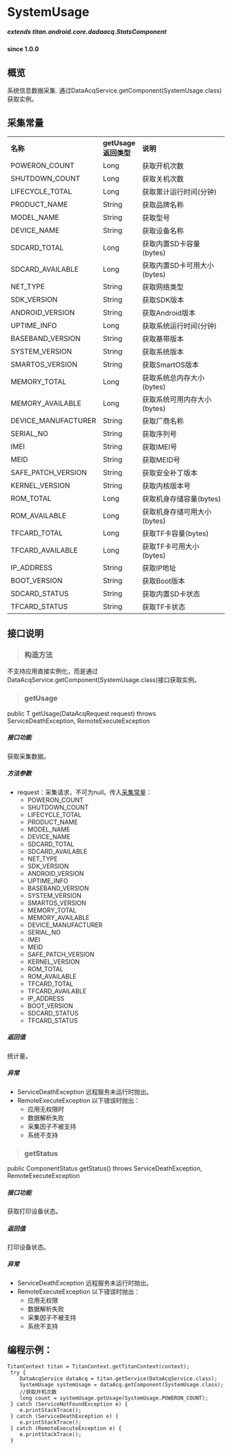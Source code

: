 # SystemUsage				

##### extends titan.android.core.dadaacq.StatsComponent #####

#### since 1.0.0 ####

## 概览

系统信息数据采集. 通过DataAcqService.getComponent(SystemUsage.class)获取实例。

## 采集常量

<table border="0" cellspacing="0"  cellpadding="0" width="100%">
<tr>
  <th width="100" align="left">名称</td>
  <th width="60" align="left">getUsage返回类型</td>
  <th align="left">说明</td>
</tr>
<tr>
  <td width="100">POWERON_COUNT</td>
  <td>Long</td>
  <td>获取开机次数</td>
</tr>
<tr>
  <td width="100">SHUTDOWN_COUNT</td>
  <td>Long</td>
  <td>获取关机次数</td>
</tr>
<tr>
  <td width="100">LIFECYCLE_TOTAL</td>
  <td>Long</td>
  <td>获取累计运行时间(分钟)</td>
</tr>
<tr>
  <td width="100">PRODUCT_NAME</td>
  <td>String</td>
  <td>获取品牌名称</td>
</tr>
<tr>
  <td width="100">MODEL_NAME</td>
  <td>String</td>
  <td>获取型号</td>
</tr>
<tr>
  <td width="100">DEVICE_NAME</td>
  <td>String</td>
  <td>获取设备名称</td>
</tr>
<tr>
  <td width="100">SDCARD_TOTAL</td>
  <td>Long</td>
  <td>获取内置SD卡容量(bytes)</td>
</tr>
<tr>
  <td width="100">SDCARD_AVAILABLE</td>
  <td>Long</td>
  <td>获取内置SD卡可用大小(bytes)</td>
</tr>
<tr>
  <td width="100">NET_TYPE</td>
  <td>String</td>
  <td>获取网络类型</td>
</tr>
<tr>
  <td width="100">SDK_VERSION</td>
  <td>String</td>
  <td>获取SDK版本</td>
</tr>
<tr>
  <td width="100">ANDROID_VERSION</td>
  <td>String</td>
  <td>获取Android版本</td>
</tr>
<tr>
  <td width="100">UPTIME_INFO</td>
  <td>Long</td>
  <td>获取系统运行时间(分钟)</td>
</tr>
<tr>
  <td width="100">BASEBAND_VERSION</td>
  <td>String</td>
  <td>获取基带版本</td>
</tr>
<tr>
  <td width="100">SYSTEM_VERSION</td>
  <td>String</td>
  <td>获取系统版本</td>
</tr>
<tr>
  <td width="100">SMARTOS_VERSION</td>
  <td>String</td>
  <td>获取SmartOS版本</td>
</tr>
<tr>
  <td width="100">MEMORY_TOTAL</td>
  <td>Long</td>
  <td>获取系统总内存大小(bytes)</td>
</tr>
<tr>
  <td width="100">MEMORY_AVAILABLE</td>
  <td>Long</td>
  <td>获取系统可用内存大小(bytes)</td>
</tr>
<tr>
  <td width="100">DEVICE_MANUFACTURER</td>
  <td>String</td>
  <td>获取厂商名称</td>
</tr>
<tr>
  <td width="100">SERIAL_NO</td>
  <td>String</td>
  <td>获取序列号</td>
</tr>
<tr>
  <td width="100">IMEI</td>
  <td>String</td>
  <td>获取IMEI号</td>
</tr>
<tr>
  <td width="100">MEID</td>
  <td>String</td>
  <td>获取MEID号</td>
</tr>
<tr>
  <td width="100">SAFE_PATCH_VERSION</td>
  <td>String</td>
  <td>获取安全补丁版本</td>
</tr>
<tr>
  <td width="100">KERNEL_VERSION</td>
  <td>String</td>
  <td>获取内核版本号</td>
</tr>
<tr>
  <td width="100">ROM_TOTAL</td>
  <td>Long</td>
  <td>获取机身存储容量(bytes)</td>
</tr>
<tr>
  <td width="100">ROM_AVAILABLE</td>
  <td>Long</td>
  <td>获取机身存储可用大小(bytes)</td>
</tr>
<tr>
  <td width="100">TFCARD_TOTAL</td>
  <td>Long</td>
  <td>获取TF卡容量(bytes)</td>
</tr>
<tr>
  <td width="100">TFCARD_AVAILABLE</td>
  <td>Long</td>
  <td>获取TF卡可用大小(bytes)</td>
</tr>
<tr>
  <td width="100">IP_ADDRESS</td>
  <td>String</td>
  <td>获取IP地址</td>
</tr>
<tr>
  <td width="100">BOOT_VERSION</td>
  <td>String</td>
  <td>获取Boot版本</td>
</tr>
<tr>
  <td width="100">SDCARD_STATUS</td>
  <td>String</td>
  <td>获取内置SD卡状态</td>
</tr>
<tr>
  <td width="100">TFCARD_STATUS</td>
  <td>String</td>
  <td>获取TF卡状态</td>
</tr>
</table>


## 接口说明

> ### 构造方法

不支持应用直接实例化，而是通过DataAcqService.getComponent(SystemUsage.class)接口获取实例。

> ### getUsage

public <T> T getUsage(DataAcqRequest<T> request) throws ServiceDeathException, RemoteExecuteException 

##### 接口功能
获取采集数据。

##### 方法参数
* request：采集请求，不可为null。传入[采集常量](#采集常量)：
	- POWERON_COUNT
	- SHUTDOWN_COUNT
	- LIFECYCLE_TOTAL
	- PRODUCT_NAME
	- MODEL_NAME
	- DEVICE_NAME
	- SDCARD_TOTAL
	- SDCARD_AVAILABLE
	- NET_TYPE
	- SDK_VERSION
	- ANDROID_VERSION
	- UPTIME_INFO
	- BASEBAND_VERSION
	- SYSTEM_VERSION
	- SMARTOS_VERSION
	- MEMORY_TOTAL
	- MEMORY_AVAILABLE
	- DEVICE_MANUFACTURER
	- SERIAL_NO
	- IMEI
	- MEID
	- SAFE_PATCH_VERSION
	- KERNEL_VERSION
	- ROM_TOTAL
	- ROM_AVAILABLE
	- TFCARD_TOTAL
	- TFCARD_AVAILABLE
	- IP_ADDRESS
	- BOOT_VERSION
	- SDCARD_STATUS
	- TFCARD_STATUS
	
##### 返回值
统计量。

##### 异常
* ServiceDeathException 远程服务未运行时抛出。
* RemoteExecuteException 以下错误时抛出：
	* 应用无权限时
	* 数据解析失败
	* 采集因子不被支持
	* 系统不支持

> ### getStatus

public ComponentStatus getStatus() throws ServiceDeathException, RemoteExecuteException 

##### 接口功能

获取打印设备状态。
	
##### 返回值

打印设备状态。

##### 异常
* ServiceDeathException 远程服务未运行时抛出。
* RemoteExecuteException 以下错误时抛出：
	* 应用无权限
	* 数据解析失败
	* 采集因子不被支持
	* 系统不支持

## 编程示例：

```
TitanContext titan = TitanContext.getTitanContext(context);
 try {
 	DataAcqService dataAcq = titan.getService(DataAcqService.class);
 	SystemUsage systemUsage = dataAcq.getComponent(SystemUsage.class);
	//获取开机次数
 	long count = systemUsage.getUsage(SystemUsage.POWERON_COUNT);
 } catch (ServiceNotFoundException e) {
 	e.printStackTrace();
 } catch (ServiceDeathException e) {
 	e.printStackTrace();
 } catch (RemoteExecuteException e) {
 	e.printStackTrace();
 }
```